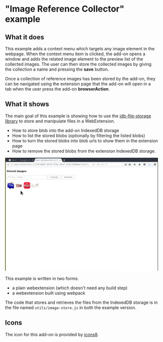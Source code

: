 # "Image Reference Collector" example

## What it does

This example adds a context menu which targets any image element in the webpage.
When the context menu item is clicked, the add-on opens a window and
adds the related image element to the preview list of the collected images.
The user can then store the collected images by giving the collection a name
and pressing the **save** button.

Once a collection of reference images has been stored by the add-on, they
can be navigated using the extension page that the add-on will open in a tab
when the user press the add-on **browserAction**.

## What it shows

The main goal of this example is showing how to use the [idb-file-storage library](https://www.npmjs.com/package/idb-file-storage) to store and manipulate files in a WebExtension.

* How to store blob into the add-on IndexedDB storage
* How to list the stored blobs (optionally by filtering the listed blobs)
* How to turn the stored blobs into blob urls to show them in the extension page
* How to remove the stored blobs from the extension IndexedDB storage.

[![entension demo screencast](screenshots/screenshot.png "extension demo screencast")](https://youtu.be/t6aVqMMe2Rc)

This example is written in two forms:

- a plain webextension (which doesn't need any build step)
- a webextension built using webpack

The code that stores and retrieves the files from the IndexedDB storage is in the
file named `utils/image-store.js` in both the example version.

## Icons

The icon for this add-on is provided by [icons8](https://icons8.com/).
